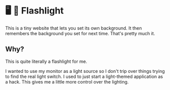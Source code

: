 # :desktop_computer: :flashlight: Flashlight

This is a tiny website that lets you set its own background. It then remembers the background you set for next time. That's pretty much it.

## Why?

This is quite literally a flashlight for me.

I wanted to use my monitor as a light source so I don't trip over things trying to
find the real light switch. I used to just start a light-themed application as a hack.
This gives me a little more control over the lighting.
